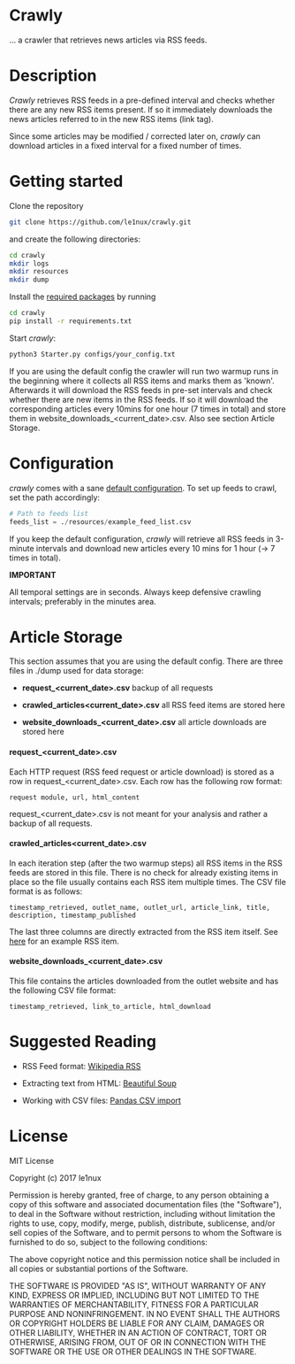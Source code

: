 # Crawly
... a crawler that retrieves news articles via RSS feeds.

# Description
_Crawly_ retrieves RSS feeds in a pre-defined interval and checks whether there are any new RSS items present. 
If so it immediately downloads the news articles referred to in the new RSS items (link tag).

Since some articles may be modified / corrected later on, _crawly_ can download articles in a fixed interval for a fixed number of times. 


# Getting started

Clone the repository
```bash
git clone https://github.com/le1nux/crawly.git
```
and create the following directories: 
```bash
cd crawly
mkdir logs
mkdir resources
mkdir dump
```
Install the [required packages](https://github.com/le1nux/crawly/blob/master/requirements.txt) by running
```bash
cd crawly
pip install -r requirements.txt
```

Start _crawly_:
```bash
python3 Starter.py configs/your_config.txt
```

If you are using the default config the crawler will run two warmup runs in the beginning where it collects all RSS items and marks them as 'known'. Afterwards it will download the RSS feeds in pre-set intervals and check whether there are new items in the RSS feeds. If so it will download the corresponding articles every 10mins for one hour (7 times in total) and store them in website_downloads_<current_date>.csv. Also see section Article Storage. 


# Configuration
_crawly_ comes with a sane [default configuration](https://github.com/le1nux/crawly/blob/master/configs/config_default.txt). To set up feeds to crawl, set the path accordingly:
```python
# Path to feeds list
feeds_list = ./resources/example_feed_list.csv
```

If you keep the default configuration, _crawly_ will retrieve all RSS feeds in 3-minute intervals and download new articles every 10 mins for 1 hour (-> 7 times in total).

**IMPORTANT** 

All temporal settings are in seconds.
Always keep defensive crawling intervals; preferably in the minutes area.

# Article Storage
This section assumes that you are using the default config. 
There are three files in ./dump used for data storage:

* **request_<current_date>.csv** backup of all requests 

* **crawled_articles<current_date>.csv** all RSS feed items are stored here

* **website_downloads_<current_date>.csv** all article downloads are stored here

#### request_<current_date>.csv
Each HTTP request (RSS feed request or article download) is stored as a row in request_<current_date>.csv. Each row has the following row format:

```
request module, url, html_content
```
request_<current_date>.csv is not meant for your analysis and rather a backup of all requests. 

#### crawled_articles<current_date>.csv
In each iteration step (after the two warmup steps) all RSS items in the RSS feeds are stored in this file. There is no check for already existing items in place so the file usually contains each RSS item multiple times. 
The CSV file format is as follows:

```
timestamp_retrieved, outlet_name, outlet_url, article_link, title, description, timestamp_published
```
The last three columns are directly extracted from the RSS item itself. See [here](https://en.wikipedia.org/wiki/RSS#Example) for an example RSS item. 


#### website_downloads_<current_date>.csv
This file contains the articles downloaded from the outlet website and has the following CSV file format:

```
timestamp_retrieved, link_to_article, html_download
```
# Suggested Reading

* RSS Feed format: [Wikipedia RSS](https://en.wikipedia.org/wiki/RSS)

* Extracting text from HTML: [Beautiful Soup](https://www.crummy.com/software/BeautifulSoup/bs4/doc/)

* Working with CSV files: [Pandas CSV import](https://pandas.pydata.org/pandas-docs/stable/generated/pandas.read_csv.html)

# License

MIT License

Copyright (c) 2017 le1nux

Permission is hereby granted, free of charge, to any person obtaining a copy
of this software and associated documentation files (the "Software"), to deal
in the Software without restriction, including without limitation the rights
to use, copy, modify, merge, publish, distribute, sublicense, and/or sell
copies of the Software, and to permit persons to whom the Software is
furnished to do so, subject to the following conditions:

The above copyright notice and this permission notice shall be included in all
copies or substantial portions of the Software.

THE SOFTWARE IS PROVIDED "AS IS", WITHOUT WARRANTY OF ANY KIND, EXPRESS OR
IMPLIED, INCLUDING BUT NOT LIMITED TO THE WARRANTIES OF MERCHANTABILITY,
FITNESS FOR A PARTICULAR PURPOSE AND NONINFRINGEMENT. IN NO EVENT SHALL THE
AUTHORS OR COPYRIGHT HOLDERS BE LIABLE FOR ANY CLAIM, DAMAGES OR OTHER
LIABILITY, WHETHER IN AN ACTION OF CONTRACT, TORT OR OTHERWISE, ARISING FROM,
OUT OF OR IN CONNECTION WITH THE SOFTWARE OR THE USE OR OTHER DEALINGS IN THE
SOFTWARE.
